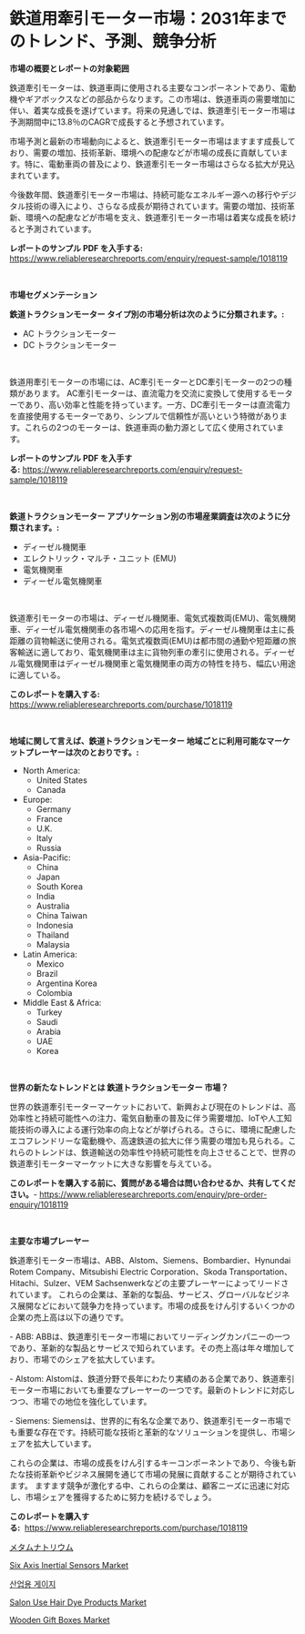 <p><h1>鉄道用牽引モーター市場：2031年までのトレンド、予測、競争分析</h1></p><p><strong>市場の概要とレポートの対象範囲</strong></p>
<p><p>鉄道牽引モーターは、鉄道車両に使用される主要なコンポーネントであり、電動機やギアボックスなどの部品からなります。この市場は、鉄道車両の需要増加に伴い、着実な成長を遂げています。将来の見通しでは、鉄道牽引モーター市場は予測期間中に13.8％のCAGRで成長すると予想されています。</p><p>市場予測と最新の市場動向によると、鉄道牽引モーター市場はますます成長しており、需要の増加、技術革新、環境への配慮などが市場の成長に貢献しています。特に、電動車両の普及により、鉄道牽引モーター市場はさらなる拡大が見込まれています。</p><p>今後数年間、鉄道牽引モーター市場は、持続可能なエネルギー源への移行やデジタル技術の導入により、さらなる成長が期待されています。需要の増加、技術革新、環境への配慮などが市場を支え、鉄道牽引モーター市場は着実な成長を続けると予測されています。</p></p>
<p><strong>レポートのサンプル PDF を入手する:</strong> <a href="https://www.reliableresearchreports.com/enquiry/request-sample/1018119">https://www.reliableresearchreports.com/enquiry/request-sample/1018119</a></p>
<p>&nbsp;</p>
<p><strong>市場セグメンテーション</strong></p>
<p><strong>鉄道トラクションモーター タイプ別の市場分析は次のように分類されます。:</strong></p>
<p><ul><li>AC トラクションモーター</li><li>DC トラクションモーター</li></ul></p>
<p>&nbsp;</p>
<p><p>鉄道用牽引モーターの市場には、AC牽引モーターとDC牽引モーターの2つの種類があります。 AC牽引モーターは、直流電力を交流に変換して使用するモーターであり、高い効率と性能を持っています。一方、DC牽引モーターは直流電力を直接使用するモーターであり、シンプルで信頼性が高いという特徴があります。これらの2つのモーターは、鉄道車両の動力源として広く使用されています。</p></p>
<p><strong>レポートのサンプル PDF を入手する:</strong>&nbsp;<a href="https://www.reliableresearchreports.com/enquiry/request-sample/1018119">https://www.reliableresearchreports.com/enquiry/request-sample/1018119</a></p>
<p>&nbsp;</p>
<p><strong> 鉄道トラクションモーター アプリケーション別の市場産業調査は次のように分類されます。:</strong></p>
<p><ul><li>ディーゼル機関車</li><li>エレクトリック・マルチ・ユニット (EMU)</li><li>電気機関車</li><li>ディーゼル電気機関車</li></ul></p>
<p>&nbsp;</p>
<p><p>鉄道牽引モーターの市場は、ディーゼル機関車、電気式複数両(EMU)、電気機関車、ディーゼル電気機関車の各市場への応用を指す。ディーゼル機関車は主に長距離の貨物輸送に使用される。電気式複数両(EMU)は都市間の通勤や短距離の旅客輸送に適しており、電気機関車は主に貨物列車の牽引に使用される。ディーゼル電気機関車はディーゼル機関車と電気機関車の両方の特性を持ち、幅広い用途に適している。</p></p>
<p><strong>このレポートを購入する:</strong>&nbsp; <a href="https://www.reliableresearchreports.com/purchase/1018119">https://www.reliableresearchreports.com/purchase/1018119</a></p>
<p>&nbsp;</p>
<p><strong>地域に関して言えば、鉄道トラクションモーター 地域ごとに利用可能なマーケットプレーヤーは次のとおりです。:</strong></p>
<p><ul>
    <li>
        North America:
        <ul>
            <li>United States</li>
            <li>Canada</li>
        </ul>
    </li>
    <li>
        Europe:
        <ul>
            <li>Germany</li>
            <li>France</li>
            <li>U.K.</li>
            <li>Italy</li>
            <li>Russia</li>
        </ul>
    </li>
    <li>
        Asia-Pacific:
        <ul>
            <li>China</li>
            <li>Japan</li>
            <li>South Korea</li>
            <li>India</li>
            <li>Australia</li>
            <li>China Taiwan</li>
            <li>Indonesia</li>
            <li>Thailand</li>
            <li>Malaysia</li>
        </ul>
    </li>
    <li>
        Latin America:
        <ul>
            <li>Mexico</li>
            <li>Brazil</li>
            <li>Argentina Korea</li>
            <li>Colombia</li>
        </ul>
    </li>
    <li>
        Middle East & Africa:
        <ul>
            <li>Turkey</li>
            <li>Saudi</li>
            <li>Arabia</li>
            <li>UAE</li>
            <li>Korea</li>
        </ul>
    </li>
    </ul></p>
<p>&nbsp;</p>
<p><strong>世界の新たなトレンドとは 鉄道トラクションモーター 市場？</strong></p>
<p><p>世界の鉄道牽引モーターマーケットにおいて、新興および現在のトレンドは、高効率性と持続可能性への注力、電気自動車の普及に伴う需要増加、IoTや人工知能技術の導入による運行効率の向上などが挙げられる。さらに、環境に配慮したエコフレンドリーな電動機や、高速鉄道の拡大に伴う需要の増加も見られる。これらのトレンドは、鉄道輸送の効率性や持続可能性を向上させることで、世界の鉄道牽引モーターマーケットに大きな影響を与えている。</p></p>
<p><strong>このレポートを購入する前に、質問がある場合は問い合わせるか、共有してください。</strong>- <a href="https://www.reliableresearchreports.com/enquiry/pre-order-enquiry/1018119">https://www.reliableresearchreports.com/enquiry/pre-order-enquiry/1018119</a></p>
<p>&nbsp;</p>
<p><strong>主要な市場プレーヤー</strong></p>
<p><p>鉄道牽引モーター市場は、ABB、Alstom、Siemens、Bombardier、Hynundai Rotem Company、Mitsubishi Electric Corporation、Skoda Transportation、Hitachi、Sulzer、VEM Sachsenwerkなどの主要プレーヤーによってリードされています。 これらの企業は、革新的な製品、サービス、グローバルなビジネス展開などにおいて競争力を持っています。市場の成長をけん引するいくつかの企業の売上高は以下の通りです。</p><p>- ABB: ABBは、鉄道牽引モーター市場においてリーディングカンパニーの一つであり、革新的な製品とサービスで知られています。その売上高は年々増加しており、市場でのシェアを拡大しています。</p><p>- Alstom: Alstomは、鉄道分野で長年にわたり実績のある企業であり、鉄道牽引モーター市場においても重要なプレーヤーの一つです。最新のトレンドに対応しつつ、市場での地位を強化しています。</p><p>- Siemens: Siemensは、世界的に有名な企業であり、鉄道牽引モーター市場でも重要な存在です。持続可能な技術と革新的なソリューションを提供し、市場シェアを拡大しています。</p><p>これらの企業は、市場の成長をけん引するキーコンポーネントであり、今後も新たな技術革新やビジネス展開を通じて市場の発展に貢献することが期待されています。 ますます競争が激化する中、これらの企業は、顧客ニーズに迅速に対応し、市場シェアを獲得するために努力を続けるでしょう。</p></p>
<p><strong>このレポートを購入する:</strong>&nbsp;&nbsp;<a href="https://www.reliableresearchreports.com/purchase/1018119">https://www.reliableresearchreports.com/purchase/1018119</a></p>
<p><p><a href="https://github.com/zekaoe592392/Market-Research-Report-List-1/blob/main/2624177186601.md">メタムナトリウム</a></p><p><a href="https://github.com/Krish2023na/Market-Research-Report-List-3/blob/main/six-axis-inertial-sensors-market.md">Six Axis Inertial Sensors Market</a></p><p><a href="https://github.com/crfsywufhm81415/Market-Research-Report-List-1/blob/main/4789705186566.md">산업용 게이지</a></p><p><a href="https://view.publitas.com/reportprime-1/salon-use-hair-dye-products-market-size-market-trends-and-growth-outlook-forecasted-for-period-from-2024-to-2031/">Salon Use Hair Dye Products Market</a></p><p><a href="https://issuu.com/reportprime-2/docs/wooden-gift-boxes-market-size-2030.pptx">Wooden Gift Boxes Market</a></p></p>
